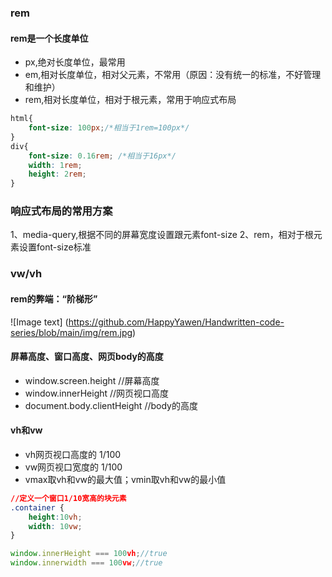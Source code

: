 ### rem
#### rem是一个长度单位
- px,绝对长度单位，最常用
- em,相对长度单位，相对父元素，不常用（原因：没有统一的标准，不好管理和维护）
- rem,相对长度单位，相对于根元素，常用于响应式布局

```css
html{
    font-size: 100px;/*相当于1rem=100px*/
}
div{
    font-size: 0.16rem; /*相当于16px*/
    width: 1rem;
    height: 2rem;
}
```

### 响应式布局的常用方案

1、media-query,根据不同的屏幕宽度设置跟元素font-size
2、rem，相对于根元素设置font-size标准

### vw/vh

#### rem的弊端：“阶梯形”
![Image text]
(https://github.com/HappyYawen/Handwritten-code-series/blob/main/img/rem.jpg)

#### 屏幕高度、窗口高度、网页body的高度
- window.screen.height  //屏幕高度
- window.innerHeight  //网页视口高度
- document.body.clientHeight  //body的高度

#### vh和vw
- vh网页视口高度的 1/100
- vw网页视口宽度的 1/100
- vmax取vh和vw的最大值；vmin取vh和vw的最小值
```css
//定义一个窗口1/10宽高的块元素
.container {
    height:10vh;
    width: 10vw;
}
```
```javascript
window.innerHeight === 100vh;//true
window.innerwidth === 100vw;//true
```